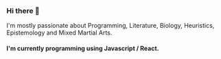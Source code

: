 ### Hi there 👋

I'm mostly passionate about Programming, Literature, Biology, Heuristics, Epistemology and Mixed Martial Arts.

#### I'm currently programming using Javascript / React.

